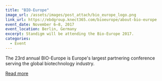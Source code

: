 ```yaml
---
title: "BIO-Europe"
image_url: /assets/images/post_attach/bio_europe_logo.png
link_url: https://ebdgroup.knect365.com/bioeurope/about-bio-europe
event_date: November 6–8, 2017
event_location: Berlin, Germany
excerpt: Standigm will be attending the Bio-Europe 2017.
categories:
  - Event
---
```


The 23rd annual BIO-Europe is Europe's largest partnering conference serving the global biotechnology industry. 


[Read more](https://ebdgroup.knect365.com/bioeurope/about-bio-europe)
